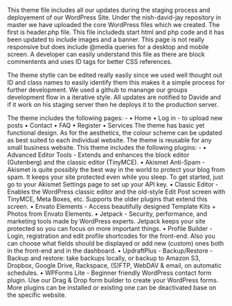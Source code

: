 
This theme file includes all our updates during the staging process and deployement of our WordPress Site. Under the nish-david-jay repository in master we have uploaded the core WordPress files which we created. The first is header.php file. This file includeds start html and php code and it has been updated to include images and a banner. This page is not really responsive but does include @media queries for a desktop and mobile screen. 
A developer can easily understand this file as there are block commentents and uses ID tags for better CSS references. 

The theme stytle can be edited really easily since we used well thought out ID and class names to easily identify them this makes it a simple process for further development. We used a github to manange our groups development flow in a iterative style. All updates are notified to Davide and if it work on his staging server then he deploys it to the production server. 

The theme includes the following pages: -
    • Home
    • Log in -  to upload new posts
    • Contact 
    • FAQ
    • Register
    • Services
The theme has basic yet functional design. As for the aesthetics, the colour scheme can be updated as best suited to each individual website. The theme is reusable for any small business website. 
This theme includes the following plugins: - 
    • Advanced Editor Tools - Extends and enhances the block editor (Gutenberg) and the classic editor (TinyMCE).
    • Akismet Anti-Spam - Akismet is quite possibly the best way in the world to protect your blog from spam. It keeps your site protected even while you sleep. To get started, just go to your Akismet Settings page to set up your API key.
    • Classic Editor - Enables the WordPress classic editor and the old-style Edit Post screen with TinyMCE, Meta Boxes, etc. Supports the older plugins that extend this screen.
    • Envato Elements - Access beautifully designed Template Kits + Photos from Envato Elements.
    • Jetpack - Security, performance, and marketing tools made by WordPress experts. Jetpack keeps your site protected so you can focus on more important things.
    • Profile Builder - Login, registration and edit profile shortcodes for the front-end. Also you can choose what fields should be displayed or add new (custom) ones both in the front-end and in the dashboard.
    • UpdraftPlus - Backup/Restore - Backup and restore: take backups locally, or backup to Amazon S3, Dropbox, Google Drive, Rackspace, (S)FTP, WebDAV & email, on automatic schedules.
    • WPForms Lite - Beginner friendly WordPress contact form plugin. Use our Drag & Drop form builder to create your WordPress forms.
More plugins can be installed or existing one can be deactivated base on the specific website.
